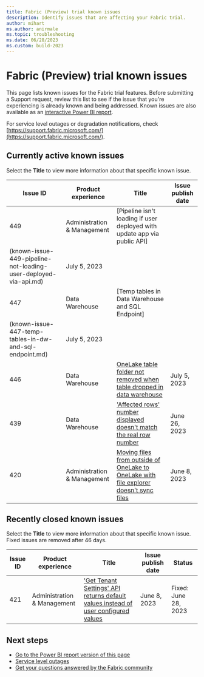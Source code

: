 ```yaml
---
title: Fabric (Preview) trial known issues
description: Identify issues that are affecting your Fabric trial. 
author: mihart
ms.author: anirmale
ms.topic: troubleshooting    
ms.date: 06/28/2023
ms.custom: build-2023
---
```

# Fabric (Preview) trial known issues

This page lists known issues for the Fabric trial features. Before submitting a Support request, review this list to see if the issue that you're experiencing is already known and being addressed. Known issues are also available as an [interactive Power BI report](https://support.fabric.microsoft.com/known-issues/).

For service level outages or degradation notifications, check [https://support.fabric.microsoft.com/](https://support.fabric.microsoft.com/).  

## Currently active known issues

Select the **Title** to view more information about that specific known issue.

|  Issue ID |  Product experience     |  Title                           |  Issue publish date |  
|-----------|-------------------------|----------------------------------|---------------------|
|  449  | Administration & Management | [Pipeline isn't loading if user deployed with update app via public API]
(known-issue-449-pipeline-not-loading-user-deployed-via-api.md)    |  July 5, 2023  |
|  447  | Data Warehouse | [Temp tables in Data Warehouse and SQL Endpoint]
(known-issue-447-temp-tables-in-dw-and-sql-endpoint.md)    |  July 5, 2023  |
|  446  | Data Warehouse | [OneLake table folder not removed when table dropped in data warehouse](known-issue-446-oneLake-table-folder-not-removed.md)    |  July 5, 2023  |
|  439  | Data Warehouse | ['Affected rows' number displayed doesn't match the real row number](known-issues/known-issue-439-affected-rows-number-displayed-doesnt-match.md)    |  June 26, 2023  |
|  420  | Administration & Management | [Moving files from outside of OneLake to OneLake with file explorer doesn't sync files](known-issues/known-issue-420-moving-files-to-onelake-file-explorer-doesnt-sync.md)    |  June 8, 2023  |

## Recently closed known issues

Select the **Title** to view more information about that specific known issue. Fixed issues are removed after 46 days.

|  Issue ID |  Product experience  |  Title                            |  Issue publish date |  Status  |
|-----------|----------------------|-----------------------------------|---------------------|----------|
|  421  | Administration & Management | ['Get Tenant Settings' API returns default values instead of user configured values](known-issues/known-issue-421-get-tenant-settings-api-returns-default-values.md)    |  June 8, 2023  |  Fixed: June 28, 2023  |

## Next steps

- [Go to the Power BI report version of this page](https://support.fabric.microsoft.com/known-issues/)
- [Service level outages](https://support.fabric.microsoft.com/)
- [Get your questions answered by the Fabric community](https://community.fabric.microsoft.com)
